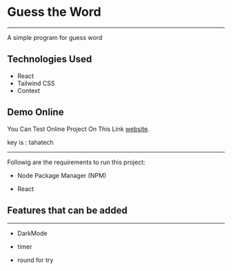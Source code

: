 <h1>Guess the Word</h1>
<hr>
<p>A simple program for guess word</p>
<h2>Technologies Used</h2>
<ul>
<li>React</li>
<li>Tailwind CSS</li>
<li>Context</li>
</ul>
<h2>Demo Online</h2>

You Can Test Online Project On This Link [website].

key is : tahatech


<hr><p>Followig are the requirements to run this project:</p>
<ul>
<li>
<p>Node Package Manager (NPM)</p>
</li>
<li>
<p>React</p>
</li>
 </ul>
 </ul><h2>Features that can be added</h2>
<hr><ul>
<li>DarkMode</li>
</ul><ul>
<li>timer</li>
</ul><ul>
<li>round for try</li>
</ul>
 
 

[website]: https://sajjaddg.github.io/tahatech/
